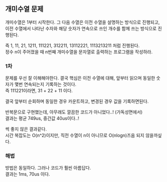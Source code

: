 ## 개미수열 문제
개미수열은 1부터 시작한다. 그 다음 수열은 이전 수열을 설명하는 방식으로 진행되고, 이전 수열에서 나타난 수자와 해당 숫자가 연속으로 쓰인 개수를 함께 쓰는 방식으로 진행된다.

 즉 1, 11, 21, 1211, 111221, 312211, 13112221, 1113213211 처럼 진행된다.  
 정수 n이 주어졌을 때 n번째 개미수열을 문자열로 출력하는 프로그램을 작성하라.
 
### 1차
문제를 우선 잘 이해해야한다.  결국 핵심은 이전 수열에 대해, 앞부터 읽으며 동일한 숫자가 몇번 연속되는지 기록하는 것이다.  
즉 111221이라면, 31 + 22 + 11 이다.

결국 앞부터 순회하며 동일한 경우 카운트하고, 변경된 경우 값을 기록하면된다.

반복문으로 구현했는데, 아무래도 깔끔한 코드가 아니었다..! (가독성면에서)  
결과는 평균 749us, 중간값 40us이다..! 

썩 좋지 않은 결과같다.  
시간 복잡도는 O(n^2)이지만, 직전 수열이 n이 아니므로 O(nlogn)즈음 되지 않을까싶다.

### 해법
방법은 동일하다. 그러나 코드가 훨씬 아름답다.  
결과는 1ms, 70us 이다.